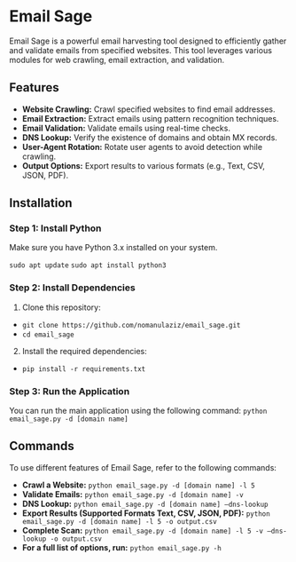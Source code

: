 # Email Sage

Email Sage is a powerful email harvesting tool designed to efficiently gather and validate emails from specified websites. This tool leverages various modules for web crawling, email extraction, and validation.

## Features

- **Website Crawling:** Crawl specified websites to find email addresses.
- **Email Extraction:** Extract emails using pattern recognition techniques.
- **Email Validation:** Validate emails using real-time checks.
- **DNS Lookup:** Verify the existence of domains and obtain MX records.
- **User-Agent Rotation:** Rotate user agents to avoid detection while crawling.
- **Output Options:** Export results to various formats (e.g., Text, CSV, JSON, PDF).

## Installation

### Step 1: Install Python

Make sure you have Python 3.x installed on your system.

`sudo apt update`
`sudo apt install python3`

### Step 2: Install Dependencies
1.	Clone this repository:
  - `git clone https://github.com/nomanulaziz/email_sage.git`
  - `cd email_sage`
2.	Install the required dependencies:
  - `pip install -r requirements.txt`

### Step 3: Run the Application
You can run the main application using the following command:
`python email_sage.py -d [domain name]`

## Commands
To use different features of Email Sage, refer to the following commands:
-	**Crawl a Website:**
  `python email_sage.py -d [domain name] -l 5`
-	**Validate Emails:**
  `python email_sage.py -d [domain name] -v`
-	**DNS Lookup:**
  `python email_sage.py -d [domain name] –dns-lookup`
-	**Export Results (Supported Formats Text, CSV, JSON, PDF):**
  `python email_sage.py -d [domain name] -l 5 -o output.csv`
-	**Complete Scan:**
  `python email_sage.py -d [domain name] -l 5 -v –dns-lookup -o output.csv`
-	**For a full list of options, run:**
  `python email_sage.py -h`





